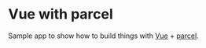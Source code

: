 # Vue with parcel

Sample app to show how to build things with [Vue](https://vuejs.org) + [parcel](https://parceljs.org).

